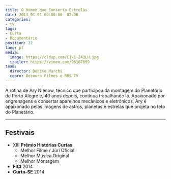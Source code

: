 ```yaml
---
title: O Homem que Conserta Estrelas
date: 2013-01-01 00:00:00 -02:00
categories:
- tv
tags:
- Curta
- Documentário
position: 22
lang: pt
media:
  image: https://cldup.com/C1k1-Z43LH.jpg
  trailer: https://vimeo.com/96107699
team:
  director: Denise Marchi
  copro: Besouro Filmes e RBS TV
---
```


A rotina de Ary Nienow, técnico que participou da montagem do Planetário de Porto Alegre e, 40 anos depois, continua trabalhando lá. Apaixonado por engrenagens e consertar aparelhos mecânicos e eletrônicos, Ary é apaixonado pelas imagens de astros, planetas e estrelas que projeta no teto do Planetário.

---

## Festivais

* XIII **Prêmio Histórias Curtas**
  * Melhor Filme / Júri Oficial
  * Melhor Música Original
  * Melhor Montagem
* **FICI** 2014
* **Curta-SE** 2014
